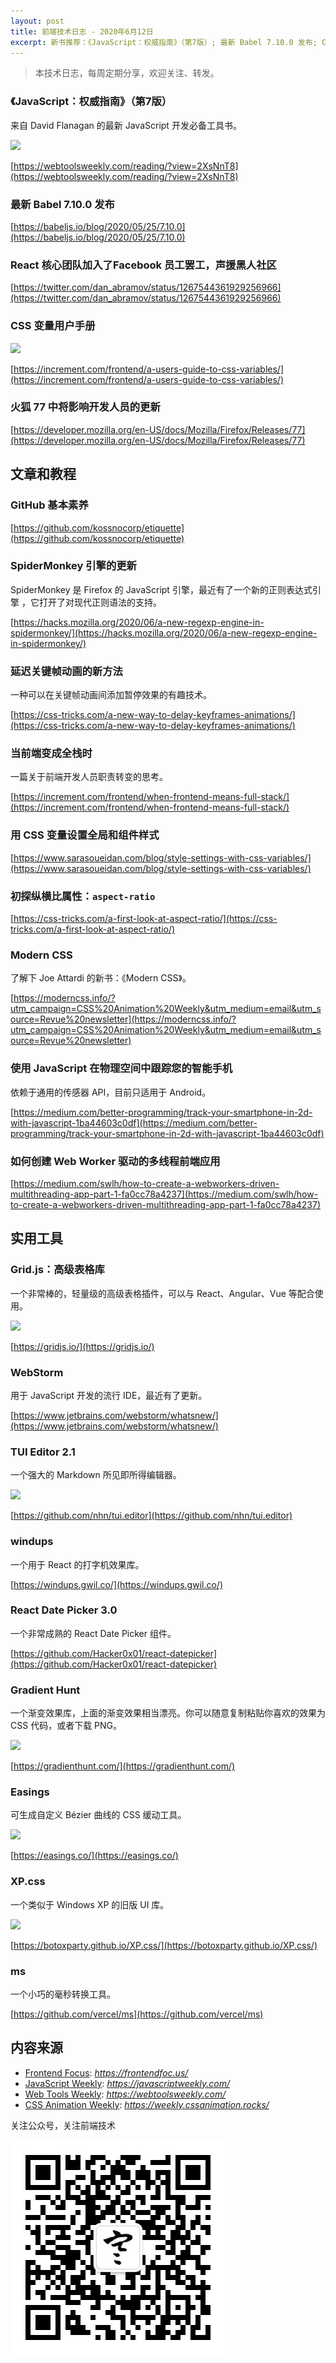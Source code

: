 ```yaml
---
layout: post
title: 前端技术日志 - 2020年6月12日
excerpt: 新书推荐：《JavaScript：权威指南》（第7版）; 最新 Babel 7.10.0 发布; CSS 变量用户手册
---
```


> 本技术日志，每周定期分享，欢迎关注、转发。

### 《JavaScript：权威指南》（第7版）

来自 David Flanagan 的最新 JavaScript 开发必备工具书。

![](/Users/zhaoxiaodong/Workspace/Nicolas/nicolaszhao.github.io/assets/post-images/2020-06-12/cover3.png)

[https://webtoolsweekly.com/reading/?view=2XsNnT8](https://webtoolsweekly.com/reading/?view=2XsNnT8)

### 最新 Babel 7.10.0 发布

[https://babeljs.io/blog/2020/05/25/7.10.0](https://babeljs.io/blog/2020/05/25/7.10.0)

### React 核心团队加入了Facebook 员工罢工，声援黑人社区

[https://twitter.com/dan_abramov/status/1267544361929256966](https://twitter.com/dan_abramov/status/1267544361929256966)

### CSS 变量用户手册

![](/Users/zhaoxiaodong/Workspace/Nicolas/nicolaszhao.github.io/assets/post-images/2020-06-12/cover1.jpg)

[https://increment.com/frontend/a-users-guide-to-css-variables/](https://increment.com/frontend/a-users-guide-to-css-variables/)

### 火狐 77 中将影响开发人员的更新

[https://developer.mozilla.org/en-US/docs/Mozilla/Firefox/Releases/77](https://developer.mozilla.org/en-US/docs/Mozilla/Firefox/Releases/77)

## 文章和教程

### GitHub 基本素养

[https://github.com/kossnocorp/etiquette](https://github.com/kossnocorp/etiquette)

### SpiderMonkey 引擎的更新

SpiderMonkey 是 Firefox 的 JavaScript 引擎，最近有了一个新的正则表达式引擎 ，它打开了对现代正则语法的支持。

[https://hacks.mozilla.org/2020/06/a-new-regexp-engine-in-spidermonkey/](https://hacks.mozilla.org/2020/06/a-new-regexp-engine-in-spidermonkey/)

### 延迟关键帧动画的新方法

一种可以在关键帧动画间添加暂停效果的有趣技术。

[https://css-tricks.com/a-new-way-to-delay-keyframes-animations/](https://css-tricks.com/a-new-way-to-delay-keyframes-animations/)

### 当前端变成全栈时

一篇关于前端开发人员职责转变的思考。

[https://increment.com/frontend/when-frontend-means-full-stack/](https://increment.com/frontend/when-frontend-means-full-stack/)

### 用 CSS 变量设置全局和组件样式

[https://www.sarasoueidan.com/blog/style-settings-with-css-variables/](https://www.sarasoueidan.com/blog/style-settings-with-css-variables/)

### 初探纵横比属性：`aspect-ratio`

[https://css-tricks.com/a-first-look-at-aspect-ratio/](https://css-tricks.com/a-first-look-at-aspect-ratio/)

### Modern CSS

了解下 Joe Attardi 的新书：《Modern CSS》。

[https://moderncss.info/?utm_campaign=CSS%20Animation%20Weekly&utm_medium=email&utm_source=Revue%20newsletter](https://moderncss.info/?utm_campaign=CSS%20Animation%20Weekly&utm_medium=email&utm_source=Revue%20newsletter)

### 使用 JavaScript 在物理空间中跟踪您的智能手机

依赖于通用的传感器 API，目前只适用于 Android。

[https://medium.com/better-programming/track-your-smartphone-in-2d-with-javascript-1ba44603c0df](https://medium.com/better-programming/track-your-smartphone-in-2d-with-javascript-1ba44603c0df)

### 如何创建 Web Worker 驱动的多线程前端应用

[https://medium.com/swlh/how-to-create-a-webworkers-driven-multithreading-app-part-1-fa0cc78a4237](https://medium.com/swlh/how-to-create-a-webworkers-driven-multithreading-app-part-1-fa0cc78a4237)

## 实用工具

### Grid.js：高级表格库

一个非常棒的，轻量级的高级表格插件，可以与 React、Angular、Vue 等配合使用。

![](/Users/zhaoxiaodong/Workspace/Nicolas/nicolaszhao.github.io/assets/post-images/2020-06-12/cover2.png)

[https://gridjs.io/](https://gridjs.io/)

### WebStorm

用于 JavaScript 开发的流行 IDE，最近有了更新。

[https://www.jetbrains.com/webstorm/whatsnew/](https://www.jetbrains.com/webstorm/whatsnew/)

### TUI Editor 2.1

一个强大的 Markdown 所见即所得编辑器。

![](/Users/zhaoxiaodong/Workspace/Nicolas/nicolaszhao.github.io/assets/post-images/2020-06-12/image4.jpg)

[https://github.com/nhn/tui.editor](https://github.com/nhn/tui.editor)

### windups

一个用于 React 的打字机效果库。

[https://windups.gwil.co/](https://windups.gwil.co/)

### React Date Picker 3.0

一个非常成熟的 React Date Picker 组件。

[https://github.com/Hacker0x01/react-datepicker](https://github.com/Hacker0x01/react-datepicker)

### Gradient Hunt

一个渐变效果库，上面的渐变效果相当漂亮。你可以随意复制粘贴你喜欢的效果为 CSS 代码，或者下载 PNG。

![](/Users/zhaoxiaodong/Workspace/Nicolas/nicolaszhao.github.io/assets/post-images/2020-06-12/image1.png)

[https://gradienthunt.com/](https://gradienthunt.com/)

### Easings

可生成自定义 Bézier 曲线的 CSS 缓动工具。

![](/Users/zhaoxiaodong/Workspace/Nicolas/nicolaszhao.github.io/assets/post-images/2020-06-12/image2.png)

[https://easings.co/](https://easings.co/)

### XP.css

一个类似于 Windows XP 的旧版 UI 库。

![](/Users/zhaoxiaodong/Workspace/Nicolas/nicolaszhao.github.io/assets/post-images/2020-06-12/image3.png)

[https://botoxparty.github.io/XP.css/](https://botoxparty.github.io/XP.css/)

### ms

一个小巧的毫秒转换工具。

[https://github.com/vercel/ms](https://github.com/vercel/ms)

## 内容来源

- [Frontend Focus](https://frontendfoc.us/): *https://frontendfoc.us/*
- [JavaScript Weekly](https://javascriptweekly.com/): *https://javascriptweekly.com/*
- [Web Tools Weekly](https://webtoolsweekly.com/): *https://webtoolsweekly.com/*
- [CSS Animation Weekly](https://weekly.cssanimation.rocks/): *https://weekly.cssanimation.rocks/*

关注公众号，关注前端技术

![赵不寒的网络日记](/assets/qrcode-clean.jpg)

